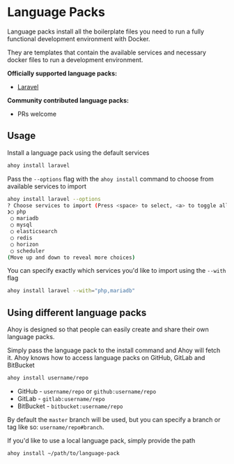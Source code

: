 # Language Packs

Language packs install all the boilerplate files you need to run a fully functional development environment with Docker. 

They are templates that contain the available services and necessary docker files to run a development environment.

**Officially supported language packs:**
- [Laravel](/php/laravel)

**Community contributed language packs:**
- PRs welcome


## Usage 

Install a language pack using the default services
```bash
ahoy install laravel 
```

Pass the `--options` flag with the `ahoy install` command to choose from available services to import
```bash
ahoy install laravel --options
? Choose services to import (Press <space> to select, <a> to toggle all, <i> to invert selection)
❯◯ php
 ◯ mariadb
 ◯ mysql
 ◯ elasticsearch
 ◯ redis
 ◯ horizon
 ◯ scheduler
(Move up and down to reveal more choices)
```  

You can specify exactly which services you'd like to import using the `--with` flag
```bash
ahoy install laravel --with="php,mariadb"
```

## Using different language packs

Ahoy is designed so that people can easily create and share their own language packs.

Simply pass the language pack to the install command and Ahoy will fetch it. Ahoy knows how to access
language packs on GitHub, GitLab and BitBucket

```bash
ahoy install username/repo
```

* GitHub - `username/repo` or `github:username/repo`
* GitLab - `gitlab:username/repo`
* BitBucket - `bitbucket:username/repo`

By default the `master` branch will be used, but you can specify a branch or tag like so: `username/repo#branch`.

If you'd like to use a local language pack, simply provide the path 

```bash
ahoy install ~/path/to/language-pack
```
